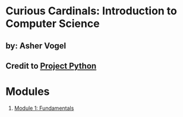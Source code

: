 # Curious Cardinals: Introduction to Computer Science

## by: Asher Vogel
## Credit to [Project Python](http://projectpython.net)

# Modules

1. [Module 1: Fundamentals](Module1_Fundamentals)